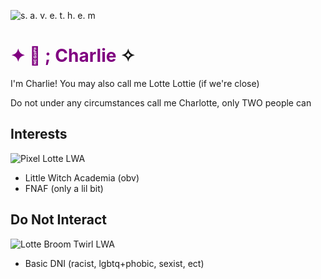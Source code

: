 ![s. a. v. e. t. h. e. m](https://github.com/user-attachments/assets/67798e12-be28-419e-adcd-cbbdf04a8f10)

# <span style="color: purple"> ✦ 🧸 ; Charlie </span> ✧
I'm Charlie! You may also call me Lotte Lottie (if we're close)

Do not under any circumstances call me Charlotte, only TWO people can

## Interests
![Pixel Lotte LWA](https://github.com/user-attachments/assets/2d65dcd8-262d-4865-b50d-5151d26abc03)
- Little Witch Academia (obv)
- FNAF (only a lil bit)

## Do Not Interact
![Lotte Broom Twirl LWA](https://github.com/user-attachments/assets/c7c6b535-a8e3-4352-a8a8-225478a28fff)
- Basic DNI (racist, lgbtq+phobic, sexist, ect)
